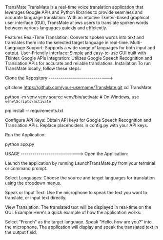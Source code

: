 TransMate
TransMate is a real-time voice translation application that leverages Google APIs and Python libraries to provide seamless and accurate language translation. With an intuitive Tkinter-based graphical user interface (GUI), TransMate allows users to translate spoken words between various languages quickly and efficiently.

Features
Real-Time Translation: Converts spoken words into text and translates them into the selected target language in real-time.
Multi-Language Support: Supports a wide range of languages for both input and output.
User-Friendly Interface: Simple and easy-to-use GUI built with Tkinter.
Google APIs Integration: Utilizes Google Speech Recognition and Translation APIs for accurate and reliable translations.
Installation
To run TransMate locally, follow these steps:

Clone the Repository ------------------------------>


git clone https://github.com/your-username/TransMate.git
cd TransMate


python -m venv venv
source venv/bin/activate  # On Windows, use `venv\Scripts\activate`

pip install -r requirements.txt

Configure API Keys:
Obtain API keys for Google Speech Recognition and Translation APIs.
Replace placeholders in config.py with your API keys.

Run the Application:

python app.py

USAGE ----------------------------->
Open the Application:

Launch the application by running LaunchTransMate.py from your terminal or command prompt.

Select Languages:
Choose the source and target languages for translation using the dropdown menus.

Speak or Input Text:
Use the microphone to speak the text you want to translate, or input text directly.

View Translation:
The translated text will be displayed in real-time on the GUI.
Example
Here's a quick example of how the application works:

Select "French" as the target language.
Speak "Hello, how are you?" into the microphone.
The application will display and speak the translated text in the output field.


